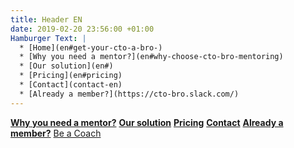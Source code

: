 ```yaml
---
title: Header EN
date: 2019-02-20 23:56:00 +01:00
Hamburger Text: |
  * [Home](en#get-your-cto-a-bro-)
  * [Why you need a mentor?](en#why-choose-cto-bro-mentoring)
  * [Our solution](en#)
  * [Pricing](en#pricing)
  * [Contact](contact-en)
  * [Already a member?](https://cto-bro.slack.com/)
---
```


__[Why you need a mentor?](en#)__ __[Our solution](en#)__ __[Pricing](en#pricing)__ __[Contact](contact-en)__ __[Already a member?](https://cto-bro.slack.com/)__ 
<a href="coach-en">Be a Coach</a>